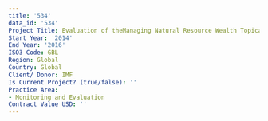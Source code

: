 ```yaml
---
title: '534'
data_id: '534'
Project Title: Evaluation of theManaging Natural Resource Wealth Topical Trust Fund
Start Year: '2014'
End Year: '2016'
ISO3 Code: GBL
Region: Global
Country: Global
Client/ Donor: IMF
Is Current Project? (true/false): ''
Practice Area:
- Monitoring and Evaluation
Contract Value USD: ''
---
```


